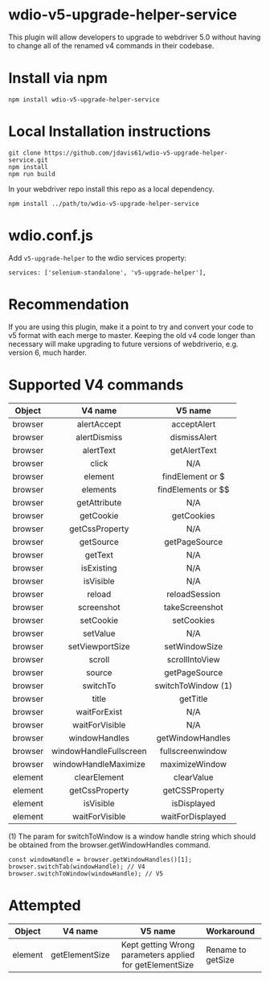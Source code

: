 # wdio-v5-upgrade-helper-service
This plugin will allow developers to upgrade to webdriver 5.0 without having to change all of the renamed v4 commands in their codebase.

# Install via npm
```
npm install wdio-v5-upgrade-helper-service
```

# Local Installation instructions
```
git clone https://github.com/jdavis61/wdio-v5-upgrade-helper-service.git
npm install
npm run build
```
In your webdriver repo install this repo as a local dependency.
```
npm install ../path/to/wdio-v5-upgrade-helper-service
```

# wdio.conf.js
Add `v5-upgrade-helper` to the wdio services property:
```
services: ['selenium-standalone', 'v5-upgrade-helper'],
```

# Recommendation
If you are using this plugin, make it a point to try and convert your code to v5 format with each merge to master. Keeping the old v4 code longer than necessary will make upgrading to future versions of webdriverio, e.g. version 6, much harder.

# Supported V4 commands
| Object  | V4 name  | V5 name |
| :----:  | :-----:  | :-----: |
| browser | alertAccept | acceptAlert |
| browser | alertDismiss | dismissAlert |
| browser | alertText | getAlertText |
| browser | click | N/A |
| browser | element | findElement or $ |
| browser | elements | findElements or $$ |
| browser | getAttribute | N/A |
| browser | getCookie | getCookies |
| browser | getCssProperty | N/A |
| browser | getSource | getPageSource |
| browser | getText | N/A |
| browser | isExisting | N/A |
| browser | isVisible | N/A |
| browser | reload | reloadSession | 
| browser | screenshot | takeScreenshot |
| browser | setCookie | setCookies |
| browser | setValue | N/A |
| browser | setViewportSize | setWindowSize |
| browser | scroll | scrollIntoView |
| browser | source | getPageSource |
| browser | switchTo | switchToWindow (1)|
| browser | title | getTitle |
| browser | waitForExist | N/A |
| browser | waitForVisible | N/A |
| browser | windowHandles | getWindowHandles |
| browser | windowHandleFullscreen | fullscreenwindow |
| browser | windowHandleMaximize | maximizeWindow |
| element | clearElement | clearValue |
| element | getCssProperty | getCSSProperty |
| element | isVisible | isDisplayed |
| element | waitForVisible | waitForDisplayed |

(1) The param for switchToWindow is a window handle string
which should be obtained from the browser.getWindowHandles command.
```
const windowHandle = browser.getWindowHandles()[1];
browser.switchTab(windowHandle); // V4
browser.switchToWindow(windowHandle); // V5
```

# Attempted
| Object  | V4 name  | V5 name | Workaround |
| :----:  | :-----:  | :-----: | :--------- |
| element | getElementSize | Kept getting Wrong parameters applied for getElementSize | Rename to getSize |